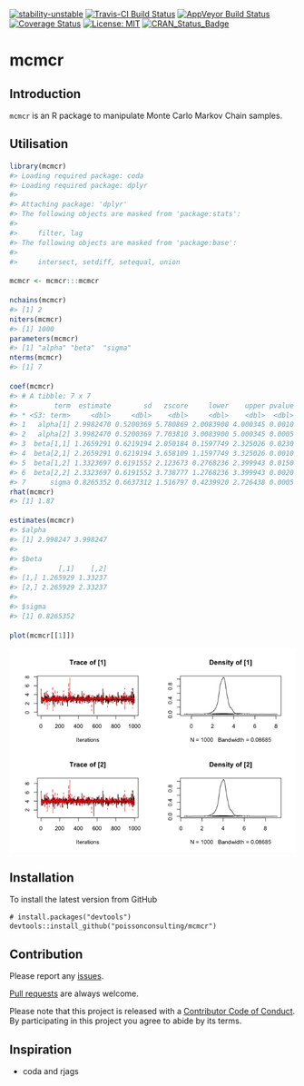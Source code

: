 
<!-- README.md is generated from README.Rmd. Please edit that file -->
[![stability-unstable](https://img.shields.io/badge/stability-unstable-yellow.svg)](https://github.com/joethorley/stability-badges#unstable) [![Travis-CI Build Status](https://travis-ci.org/poissonconsulting/mcmcr.svg?branch=master)](https://travis-ci.org/poissonconsulting/mcmcr) [![AppVeyor Build Status](https://ci.appveyor.com/api/projects/status/github/poissonconsulting/mcmcr?branch=master&svg=true)](https://ci.appveyor.com/project/poissonconsulting/mcmcr) [![Coverage Status](https://img.shields.io/codecov/c/github/poissonconsulting/mcmcr/master.svg)](https://codecov.io/github/poissonconsulting/mcmcr?branch=master) [![License: MIT](https://img.shields.io/badge/License-MIT-green.svg)](https://opensource.org/licenses/MIT) [![CRAN\_Status\_Badge](http://www.r-pkg.org/badges/version/mcmcr)](https://cran.r-project.org/package=mcmcr)

mcmcr
=====

Introduction
------------

`mcmcr` is an R package to manipulate Monte Carlo Markov Chain samples.

Utilisation
-----------

``` r
library(mcmcr)
#> Loading required package: coda
#> Loading required package: dplyr
#> 
#> Attaching package: 'dplyr'
#> The following objects are masked from 'package:stats':
#> 
#>     filter, lag
#> The following objects are masked from 'package:base':
#> 
#>     intersect, setdiff, setequal, union

mcmcr <- mcmcr:::mcmcr

nchains(mcmcr)
#> [1] 2
niters(mcmcr)
#> [1] 1000
parameters(mcmcr)
#> [1] "alpha" "beta"  "sigma"
nterms(mcmcr)
#> [1] 7

coef(mcmcr)
#> # A tibble: 7 x 7
#>         term  estimate        sd   zscore     lower    upper pvalue
#> * <S3: term>     <dbl>     <dbl>    <dbl>     <dbl>    <dbl>  <dbl>
#> 1   alpha[1] 2.9982470 0.5200369 5.780869 2.0083900 4.000345 0.0010
#> 2   alpha[2] 3.9982470 0.5200369 7.703810 3.0083900 5.000345 0.0005
#> 3  beta[1,1] 1.2659291 0.6219194 2.050184 0.1597749 2.325026 0.0230
#> 4  beta[2,1] 2.2659291 0.6219194 3.658109 1.1597749 3.325026 0.0010
#> 5  beta[1,2] 1.3323697 0.6191552 2.123673 0.2768236 2.399943 0.0150
#> 6  beta[2,2] 2.3323697 0.6191552 3.738777 1.2768236 3.399943 0.0020
#> 7      sigma 0.8265352 0.6637312 1.516797 0.4239920 2.726438 0.0005
rhat(mcmcr)
#> [1] 1.87

estimates(mcmcr)
#> $alpha
#> [1] 2.998247 3.998247
#> 
#> $beta
#>          [,1]    [,2]
#> [1,] 1.265929 1.33237
#> [2,] 2.265929 2.33237
#> 
#> $sigma
#> [1] 0.8265352

plot(mcmcr[[1]])
```

![](tools/README-unnamed-chunk-2-1.png)

Installation
------------

To install the latest version from GitHub

    # install.packages("devtools")
    devtools::install_github("poissonconsulting/mcmcr")

Contribution
------------

Please report any [issues](https://github.com/poissonconsulting/mcmcr/issues).

[Pull requests](https://github.com/poissonconsulting/mcmcr/pulls) are always welcome.

Please note that this project is released with a [Contributor Code of Conduct](CONDUCT.md). By participating in this project you agree to abide by its terms.

Inspiration
-----------

-   coda and rjags

